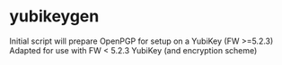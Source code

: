 # yubikeygen
Initial script will prepare OpenPGP for setup on a YubiKey (FW >=5.2.3)
Adapted for use with FW < 5.2.3 YubiKey (and encryption scheme)
